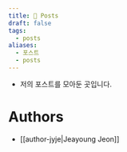```yaml
---
title: 📝 Posts
draft: false
tags:
  - posts
aliases:
  - 포스트
  - posts
---
```

- 저의 포스트를 모아둔 곳입니다.

# Authors
- [[author-jyje|Jeayoung Jeon]]
